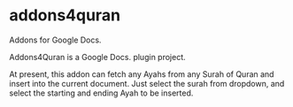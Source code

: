 # addons4quran
Addons for Google Docs. 

Addons4Quran is a Google Docs. plugin project.

At present, this addon can fetch any Ayahs from any Surah of Quran and insert into the current document.
Just select the surah from dropdown, and select the starting and ending  Ayah to be inserted. 
